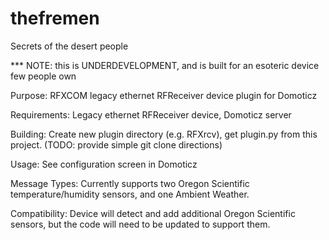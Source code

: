 # thefremen
Secrets of the desert people

*** NOTE: this is UNDERDEVELOPMENT, and is built for an esoteric device few people own

Purpose: RFXCOM legacy ethernet RFReceiver device plugin for Domoticz

Requirements: Legacy ethernet RFReceiver device, Domoticz server

Building: Create new plugin directory (e.g. RFXrcv), get plugin.py from this project.
(TODO: provide simple git clone directions)

Usage: See configuration screen in Domoticz

Message Types: Currently supports two Oregon Scientific temperature/humidity sensors, and one Ambient Weather.

Compatibility:  Device will detect and add additional Oregon Scientific sensors, but the code will need to be updated to support them.


